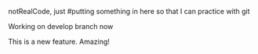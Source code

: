 notRealCode, just #putting something in here
so that I can practice with git

Working on develop branch now

This is a new feature.  Amazing!
